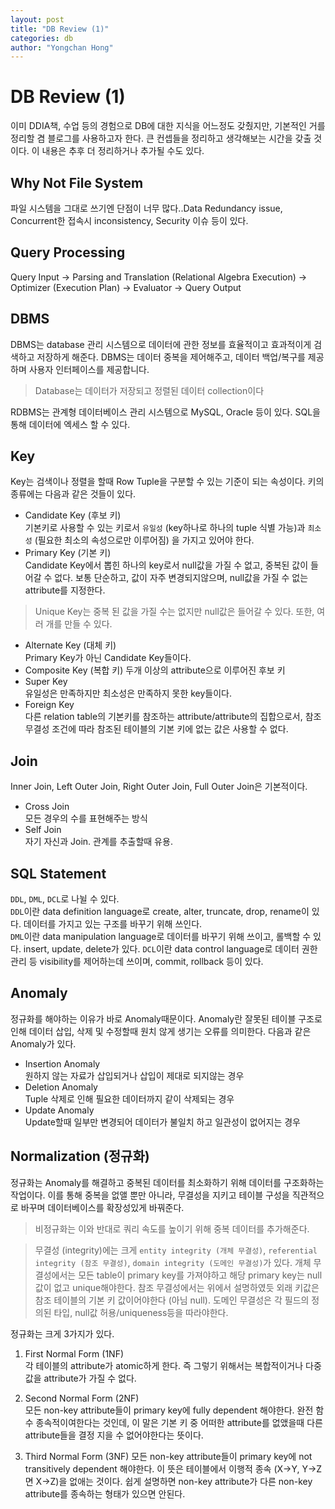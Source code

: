 ```yaml
---
layout: post
title: "DB Review (1)"
categories: db
author: "Yongchan Hong"
---
```

# DB Review (1)
이미 DDIA책, 수업 등의 경험으로 DB에 대한 지식을 어느정도 갖췄지만, 기본적인 거를 정리할 겸 블로그를 사용하고자 한다. 큰 컨셉들을 정리하고 생각해보는 시간을 갖출 것이다. 이 내용은 추후 더 정리하거나 추가될 수도 있다.

## Why Not File System
파일 시스템을 그대로 쓰기엔 단점이 너무 많다..Data Redundancy issue, Concurrent한 접속시 inconsistency, Security 이슈 등이 있다.

## Query Processing
Query Input -> Parsing and Translation (Relational Algebra Execution) -> Optimizer (Execution Plan) -> Evaluator -> Query Output

## DBMS
DBMS는 database 관리 시스템으로 데이터에 관한 정보를 효율적이고 효과적이게 검색하고 저장하게 해준다. DBMS는 데이터 중복을 제어해주고, 데이터 백업/복구를 제공하며 사용자 인터페이스를 제공합니다.
> Database는 데이터가 저장되고 정렬된 데이터 collection이다  

RDBMS는 관계형 데이터베이스 관리 시스템으로 MySQL, Oracle 등이 있다. SQL을 통해 데이터에 엑세스 할 수 있다.  

## Key
Key는 검색이나 정렬을 할때 Row Tuple을 구분할 수 있는 기준이 되는 속성이다. 키의 종류에는 다음과 같은 것들이 있다.
- Candidate Key (후보 키)  
기본키로 사용할 수 있는 키로서 `유일성` (key하나로 하나의 tuple 식별 가능)과 `최소성` (필요한 최소의 속성으로만 이루어짐) 을 가지고 있어야 한다.
- Primary Key (기본 키)  
Candidate Key에서 뽑힌 하나의 key로서 null값을 가질 수 없고, 중복된 값이 들어갈 수 없다. 보통 단순하고, 값이 자주 변경되지않으며, null값을 가질 수 없는 attribute를 지정한다.
> Unique Key는 중복 된 값을 가질 수는 없지만 null값은 들어갈 수 있다. 또한, 여러 개를 만들 수 있다.
- Alternate Key (대체 키)  
Primary Key가 아닌 Candidate Key들이다.
- Composite Key (복합 키)
두개 이상의 attribute으로 이루어진 후보 키
- Super Key  
유일성은 만족하지만 최소성은 만족하지 못한 key들이다.
- Foreign Key  
다른 relation table의 기본키를 참조하는 attribute/attribute의 집합으로서, 참조 무결성 조건에 따라 참조된 테이블의 기본 키에 없는 값은 사용할 수 없다.

## Join
Inner Join, Left Outer Join, Right Outer Join, Full Outer Join은 기본적이다.
- Cross Join  
모든 경우의 수를 표현해주는 방식
- Self Join  
자기 자신과 Join. 관계를 추출할때 유용.

## SQL Statement
`DDL`, `DML`, `DCL`로 나뉠 수 있다.  
`DDL`이란 data definition language로 create, alter, truncate, drop, rename이 있다. 데이터를 가지고 있는 구조를 바꾸기 위해 쓰인다.  
`DML`이란 data manipulation language로 데이터를 바꾸기 위해 쓰이고, 롤백할 수 있다. insert, update, delete가 있다.
`DCL`이란 data control language로 데이터 권한 관리 등 visibility를 제어하는데 쓰이며, commit, rollback 등이 있다.  

## Anomaly
정규화를 해야하는 이유가 바로 Anomaly때문이다. Anomaly란 잘못된 테이블 구조로 인해 데이터 삽입, 삭제 및 수정할때 원치 않게 생기는 오류를 의미한다. 다음과 같은 Anomaly가 있다.  
- Insertion Anomaly  
원하지 않는 자료가 삽입되거나 삽입이 제대로 되지않는 경우  
- Deletion Anomaly  
Tuple 삭제로 인해 필요한 데이터까지 같이 삭제되는 경우  
- Update Anomaly  
Update할때 일부만 변경되어 데이터가 불일치 하고 일관성이 없어지는 경우

## Normalization (정규화)
정규화는 Anomaly를 해결하고 중복된 데이터를 최소화하기 위해 데이터를 구조화하는 작업이다. 이를 통해 중복을 없앨 뿐만 아니라, 무결성을 지키고 테이블 구성을 직관적으로 바꾸며 데이터베이스를 확장성있게 바꿔준다.
> 비정규화는 이와 반대로 쿼리 속도를 높이기 위해 중복 데이터를 추가해준다.  

> 무결성 (integrity)에는 크게 `entity integrity (개체 무결성)`, `referential integrity (참조 무결성)`, `domain integrity (도메인 무결성)`가 있다. 개체 무결성에서는 모든 table이 primary key를 가져야하고 해당 primary key는 null값이 없고 unique해야한다. 참조 무결성에서는 위에서 설명하였듯 외래 키값은 참조 테이블의 기본 키 값이어야한다 (아님 null). 도메인 무결성은 각 필드의 정의된 타입, null값 허용/uniqueness등을 따라야한다.

정규화는 크게 3가지가 있다.

1. First Normal Form (1NF)  
각 테이블의 attribute가 atomic하게 한다. 즉 그렇기 위해서는 복합적이거나 다중 값을 attribute가 가질 수 없다.  
2. Second Normal Form (2NF)  
모든 non-key attribute들이 primary key에 fully dependent 해야한다. 완전 함수 종속적이여한다는 것인데, 이 말은 기본 키 중 어떠한 attribute를 없앴을때 다른 attribute들을 결정 지을 수 없어야한다는 뜻이다.

3. Third Normal Form (3NF) 
모든 non-key attribute들이 primary key에 not transitively dependent 해야한다. 이 뜻은 테이블에서 이행적 종속 (X->Y, Y->Z면 X->Z)을 없애는 것이다. 쉽게 설명하면 non-key attribute가 다른 non-key attribute를 종속하는 형태가 있으면 안된다.
